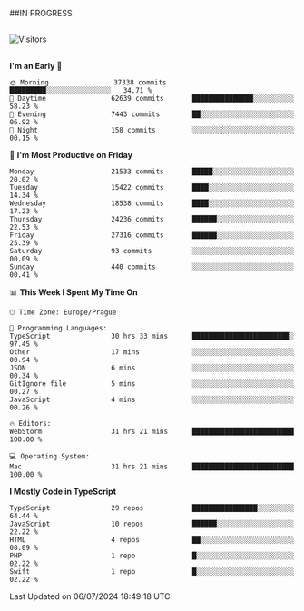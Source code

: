 ##IN PROGRESS
##
![Visitors](https://komarev.com/ghpvc/?username=petrbui&style=for-the-badge&label=Visitors+👀)



##
<!--
[![My GitHub stats](https://github-readme-stats.vercel.app/api?username=petrbui&theme=github_dark)](https://github.com/anuraghazra/github-readme-stats)

[![My wakatime stats](https://github-readme-stats.vercel.app/api/wakatime?username=petrbui&theme=github_dark)](https://github.com/anuraghazra/github-readme-stats)
-->
<!--START_SECTION:waka-->
**I'm an Early 🐤** 

```text
🌞 Morning                37338 commits       █████████░░░░░░░░░░░░░░░░   34.71 % 
🌆 Daytime                62639 commits       ███████████████░░░░░░░░░░   58.23 % 
🌃 Evening                7443 commits        ██░░░░░░░░░░░░░░░░░░░░░░░   06.92 % 
🌙 Night                  158 commits         ░░░░░░░░░░░░░░░░░░░░░░░░░   00.15 % 
```
📅 **I'm Most Productive on Friday** 

```text
Monday                   21533 commits       █████░░░░░░░░░░░░░░░░░░░░   20.02 % 
Tuesday                  15422 commits       ████░░░░░░░░░░░░░░░░░░░░░   14.34 % 
Wednesday                18538 commits       ████░░░░░░░░░░░░░░░░░░░░░   17.23 % 
Thursday                 24236 commits       ██████░░░░░░░░░░░░░░░░░░░   22.53 % 
Friday                   27316 commits       ██████░░░░░░░░░░░░░░░░░░░   25.39 % 
Saturday                 93 commits          ░░░░░░░░░░░░░░░░░░░░░░░░░   00.09 % 
Sunday                   440 commits         ░░░░░░░░░░░░░░░░░░░░░░░░░   00.41 % 
```


📊 **This Week I Spent My Time On** 

```text
🕑︎ Time Zone: Europe/Prague

💬 Programming Languages: 
TypeScript               30 hrs 33 mins      ████████████████████████░   97.45 % 
Other                    17 mins             ░░░░░░░░░░░░░░░░░░░░░░░░░   00.94 % 
JSON                     6 mins              ░░░░░░░░░░░░░░░░░░░░░░░░░   00.34 % 
GitIgnore file           5 mins              ░░░░░░░░░░░░░░░░░░░░░░░░░   00.27 % 
JavaScript               4 mins              ░░░░░░░░░░░░░░░░░░░░░░░░░   00.26 % 

🔥 Editors: 
WebStorm                 31 hrs 21 mins      █████████████████████████   100.00 % 

💻 Operating System: 
Mac                      31 hrs 21 mins      █████████████████████████   100.00 % 
```

**I Mostly Code in TypeScript** 

```text
TypeScript               29 repos            ████████████████░░░░░░░░░   64.44 % 
JavaScript               10 repos            ██████░░░░░░░░░░░░░░░░░░░   22.22 % 
HTML                     4 repos             ██░░░░░░░░░░░░░░░░░░░░░░░   08.89 % 
PHP                      1 repo              █░░░░░░░░░░░░░░░░░░░░░░░░   02.22 % 
Swift                    1 repo              █░░░░░░░░░░░░░░░░░░░░░░░░   02.22 % 
```




 Last Updated on 06/07/2024 18:49:18 UTC
<!--END_SECTION:waka-->
